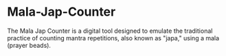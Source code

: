 # Mala-Jap-Counter
The Mala Jap Counter is a digital tool designed to emulate the traditional practice of counting mantra repetitions, also known as "japa," using a mala (prayer beads). 

